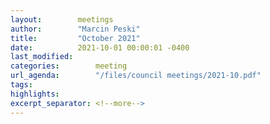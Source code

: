 ```yaml
---
layout:        meetings
author:        "Marcin Peski"
title:         "October 2021"
date:          2021-10-01 00:00:01 -0400
last_modified:       
categories:        meeting
url_agenda:        "/files/council meetings/2021-10.pdf"
tags:        
highlights:       
excerpt_separator: <!--more-->
---
```

<!--more-->
